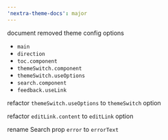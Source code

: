 ```yaml
---
'nextra-theme-docs': major
---
```


document removed theme config options

- `main`
- `direction`
- `toc.component`
- `themeSwitch.component`
- `themeSwitch.useOptions`
- `search.component`
- `feedback.useLink`

refactor `themeSwitch.useOptions` to `themeSwitch` option

refactor `editLink.content` to `editLink` option

rename Search prop `error` to `errorText`
